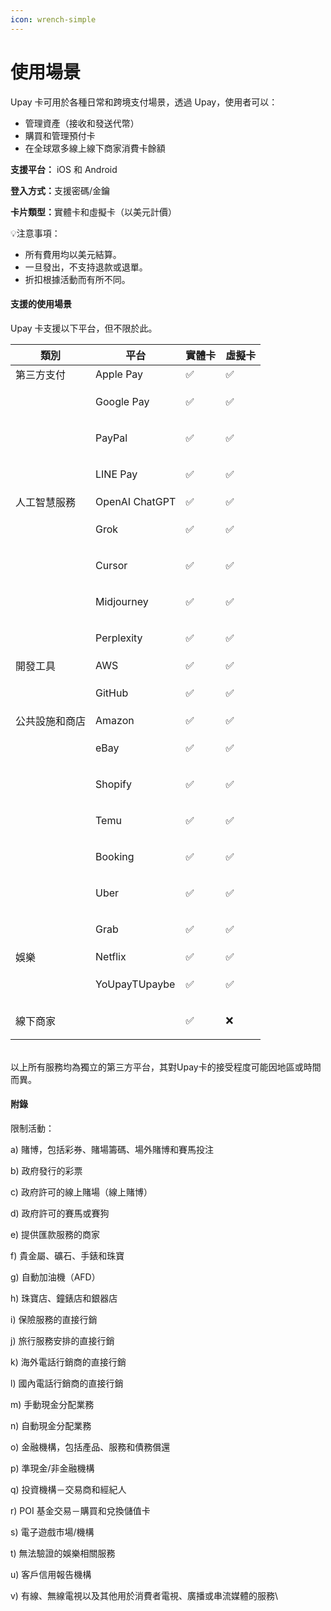 ```yaml
---
icon: wrench-simple
---
```


# 使用場景

Upay 卡可用於各種日常和跨境支付場景，透過 Upay，使用者可以：

* 管理資產（接收和發送代幣）
* 購買和管理預付卡
* 在全球眾多線上線下商家消費卡餘額

**支援平台：** iOS 和 Android

**登入方式：**&#x652F;援密碼/金鑰

**卡片類型：**&#x5BE6;體卡和虛擬卡（以美元計價）

💡注意事項：

* 所有費用均以美元結算。
* 一旦發出，不支持退款或退單。
* 折扣根據活動而有所不同。

#### 支援的使用場景 <a href="#supported-usage-scenarios" id="supported-usage-scenarios"></a>

Upay 卡支援以下平台，但不限於此。

| 類別          | 平台             | 實體卡 | 虛擬卡 |
| ----------- | -------------- | --- | --- |
| 第三方支付       | Apple Pay      | ✅   | ✅   |
| <p><br></p> | Google Pay     | ✅   | ✅   |
| <p><br></p> | PayPal         | ✅   | ✅   |
| <p><br></p> | LINE Pay       | ✅   | ✅   |
| 人工智慧服務      | OpenAI ChatGPT | ✅   | ✅   |
| <p><br></p> | Grok           | ✅   | ✅   |
| <p><br></p> | Cursor         | ✅   | ✅   |
| <p><br></p> | Midjourney     | ✅   | ✅   |
| <p><br></p> | Perplexity     | ✅   | ✅   |
| 開發工具        | AWS            | ✅   | ✅   |
| <p><br></p> | GitHub         | ✅   | ✅   |
| 公共設施和商店     | Amazon         | ✅   | ✅   |
| <p><br></p> | eBay           | ✅   | ✅   |
| <p><br></p> | Shopify        | ✅   | ✅   |
| <p><br></p> | Temu           | ✅   | ✅   |
| <p><br></p> | Booking        | ✅   | ✅   |
| <p><br></p> | Uber           | ✅   | ✅   |
| <p><br></p> | Grab           | ✅   | ✅   |
| 娛樂          | Netflix        | ✅   | ✅   |
| <p><br></p> | YoUpayTUpaybe  | ✅   | ✅   |
| 線下商家        | <p><br></p>    | ✅   | ❌   |

\
以上所有服務均為獨立的第三方平台，其對Upay卡的接受程度可能因地區或時間而異。

#### 附錄 <a href="#appendix" id="appendix"></a>

限制活動：

a) 賭博，包括彩券、賭場籌碼、場外賭博和賽馬投注

b) 政府發行的彩票

c) 政府許可的線上賭場（線上賭博）

d) 政府許可的賽馬或賽狗

e) 提供匯款服務的商家

f) 貴金屬、礦石、手錶和珠寶

g) 自動加油機（AFD）

h) 珠寶店、鐘錶店和銀器店

i) 保險服務的直接行銷

j) 旅行服務安排的直接行銷

k) 海外電話行銷商的直接行銷

l) 國內電話行銷商的直接行銷

m) 手動現金分配業務

n) 自動現金分配業務

o) 金融機構，包括產品、服務和債務償還

p) 準現金/非金融機構

q) 投資機構－交易商和經紀人

r) POI 基金交易－購買和兌換儲值卡

s) 電子遊戲市場/機構

t) 無法驗證的娛樂相關服務

u) 客戶信用報告機構

v) 有線、無線電視以及其他用於消費者電視、廣播或串流媒體的服務\

